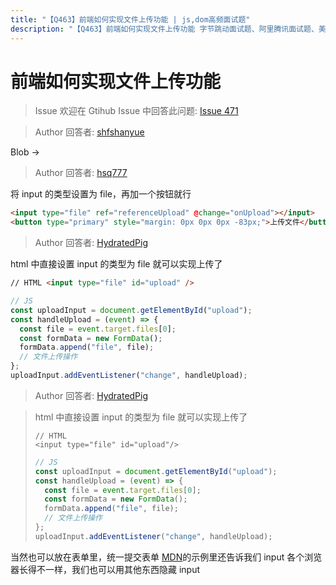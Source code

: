 ```yaml
---
title: "【Q463】前端如何实现文件上传功能 | js,dom高频面试题"
description: "【Q463】前端如何实现文件上传功能 字节跳动面试题、阿里腾讯面试题、美团小米面试题。"
---
```


# 前端如何实现文件上传功能

> Issue
> 欢迎在 Gtihub Issue 中回答此问题: [Issue 471](https://github.com/shfshanyue/Daily-Question/issues/471)

> Author
> 回答者: [shfshanyue](https://github.com/shfshanyue)

Blob ->

> Author
> 回答者: [hsq777](https://github.com/hsq777)

将 input 的类型设置为 file，再加一个按钮就行

```html
<input type="file" ref="referenceUpload" @change="onUpload"></input>
<button type="primary" style="margin: 0px 0px 0px -83px;">上传文件</button>
```

> Author
> 回答者: [HydratedPig](https://github.com/HydratedPig)

html 中直接设置 input 的类型为 file 就可以实现上传了

```html
// HTML <input type="file" id="upload" />
```

```js
// JS
const uploadInput = document.getElementById("upload");
const handleUpload = (event) => {
  const file = event.target.files[0];
  const formData = new FormData();
  formData.append("file", file);
  // 文件上传操作
};
uploadInput.addEventListener("change", handleUpload);
```

> Author
> 回答者: [HydratedPig](https://github.com/HydratedPig)

> html 中直接设置 input 的类型为 file 就可以实现上传了
>
> ```
> // HTML
> <input type="file" id="upload"/>
> ```
>
> ```js
> // JS
> const uploadInput = document.getElementById("upload");
> const handleUpload = (event) => {
>   const file = event.target.files[0];
>   const formData = new FormData();
>   formData.append("file", file);
>   // 文件上传操作
> };
> uploadInput.addEventListener("change", handleUpload);
> ```

当然也可以放在表单里，统一提交表单
[MDN](https://developer.mozilla.org/en-US/docs/Web/HTML/Element/input/file#examples)的示例里还告诉我们 input 各个浏览器长得不一样，我们也可以用其他东西隐藏 input
